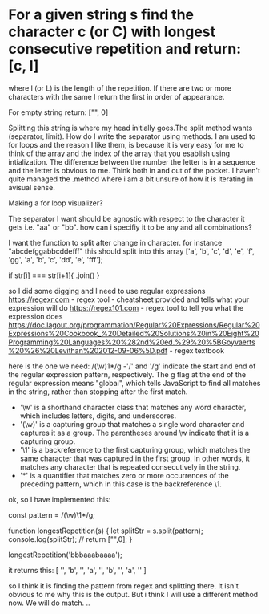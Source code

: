 # For a given string s find the character c (or C) with longest consecutive repetition and return: [c, l]

where l (or L) is the length of the repetition. If there are two or more characters with the same l return the first in order of appearance.

For empty string return: ["", 0]

Splitting this string is where my head initially goes.The split method wants (separator, limit). How do I write the separator using methods. I am used to for loops and the reason I like them, is because it is very easy for me to think of the array and the index of the array that you esablish using intialization. The difference between the number the letter is in a sequence and the letter is obvious to me. Think both in and out of the pocket. I haven't quite managed the .method where i am a bit unsure of how it is iterating in avisual sense.

Making a for loop visualizer?

The separator I want should be agnostic with respect to the character it gets i.e. "aa" or "bb". how can i specifiy it to be any and all combinations?

I want the function to split after change in character. for instance
"abcdefggabbcddefff"
this should split into this array
['a', 'b', 'c', 'd', 'e', 'f', 'gg', 'a', 'b', 'c', 'dd', 'e', 'fff'];

if str[i] === str[i+1]{
.join()
}

so I did some digging and I need to use regular expressions
https://regexr.com - regex tool - cheatsheet provided and tells what your expression will do
https://regex101.com - regex tool to tell you what the expression does
https://doc.lagout.org/programmation/Regular%20Expressions/Regular%20Expressions%20Cookbook_%20Detailed%20Solutions%20in%20Eight%20Programming%20Languages%20%282nd%20ed.%29%20%5BGoyvaerts%20%26%20Levithan%202012-09-06%5D.pdf - regex textbook

here is the one we need: /(\w)1\*/g
-'/' and '/g' indicate the start and end of the regular expression pattern, respectively. The g flag at the end of the regular expression means "global", which tells JavaScript to find all matches in the string, rather than stopping after the first match.

- '\w' is a shorthand character class that matches any word character, which includes letters, digits, and underscores.
- '(\w)' is a capturing group that matches a single word character and captures it as a group. The parentheses around \w indicate that it is a capturing group.
- '\1' is a backreference to the first capturing group, which matches the same character that was captured in the first group. In other words, it matches any character that is repeated consecutively in the string.
- '\*' is a quantifier that matches zero or more occurrences of the preceding pattern, which in this case is the backreference \1.

ok, so I have implemented this:

const pattern = /(\w)\1\*/g;

function longestRepetition(s) {
let splitStr = s.split(pattern);
console.log(splitStr);
// return ["",0];
}

longestRepetition('bbbaaabaaaa');

it returns this:
[
'', 'b', '', 'a',
'', 'b', '', 'a',
''
]

so I think it is finding the pattern from regex and splitting there. It isn't obvious to me why this is the output. But i think I will use a different method now. We will do match. ..
